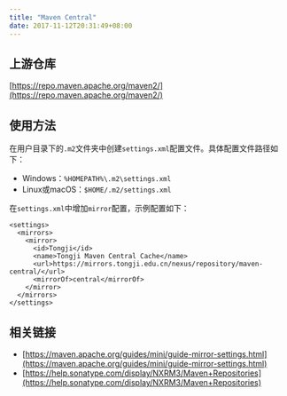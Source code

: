 ```yaml
---
title: "Maven Central"
date: 2017-11-12T20:31:49+08:00
---
```


## 上游仓库

[https://repo.maven.apache.org/maven2/](https://repo.maven.apache.org/maven2/)

## 使用方法

在用户目录下的`.m2`文件夹中创建`settings.xml`配置文件。具体配置文件路径如下：

- Windows：`%HOMEPATH%\.m2\settings.xml`
- Linux或macOS：`$HOME/.m2/settings.xml`

在`settings.xml`中增加`mirror`配置，示例配置如下：

```
<settings>
  <mirrors>
    <mirror>
      <id>Tongji</id>
      <name>Tongji Maven Central Cache</name>
      <url>https://mirrors.tongji.edu.cn/nexus/repository/maven-central/</url>
      <mirrorOf>central</mirrorOf>
    </mirror>
  </mirrors>
</settings>
```

## 相关链接

- [https://maven.apache.org/guides/mini/guide-mirror-settings.html](https://maven.apache.org/guides/mini/guide-mirror-settings.html)
- [https://help.sonatype.com/display/NXRM3/Maven+Repositories](https://help.sonatype.com/display/NXRM3/Maven+Repositories)
